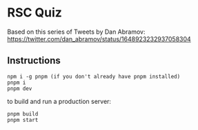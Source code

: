 # RSC Quiz

Based on this series of Tweets by Dan Abramov: https://twitter.com/dan_abramov/status/1648923232937058304

## Instructions

```
npm i -g pnpm (if you don't already have pnpm installed)
pnpm i
pnpm dev
```

to build and run a production server:
```
pnpm build
pnpm start
```